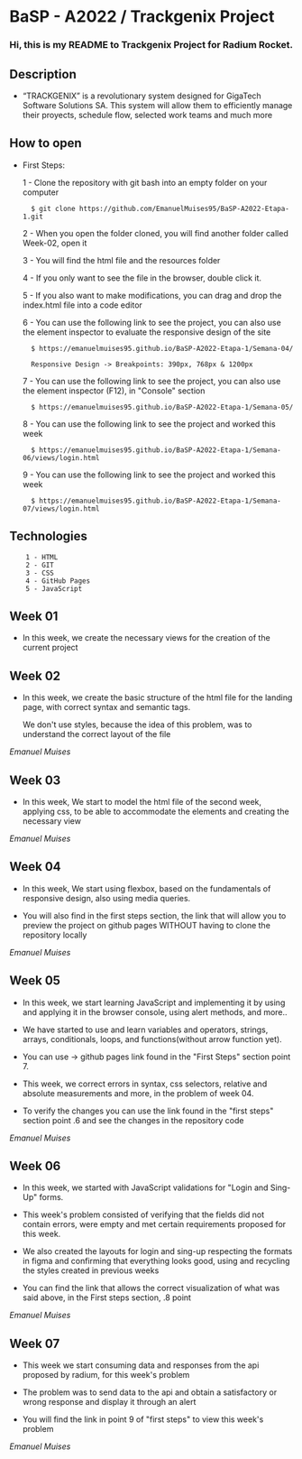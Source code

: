 # BaSP - A2022 / Trackgenix Project

### Hi, this is my README to Trackgenix Project for Radium Rocket.

## Description

- “TRACKGENIX” is a revolutionary system designed for GigaTech Software Solutions SA. This system will allow them to efficiently manage their proyects, schedule flow, selected work teams and much more

## How to open

- First Steps:

    1 - Clone the repository with git bash into an empty folder on your computer
        
        $ git clone https://github.com/EmanuelMuises95/BaSP-A2022-Etapa-1.git
    
    2 - When you open the folder cloned, you will find another folder called Week-02, open it

    3 - You will find the html file and the resources folder

    4 - If you only want to see the file in the browser, double click it.

    5 - If you also want to make modifications, you can drag and drop the index.html file into a code editor

    6 - You can use the following link to see the project, you can also use the element inspector to evaluate the 
        responsive design of the site

        $ https://emanuelmuises95.github.io/BaSP-A2022-Etapa-1/Semana-04/

    	Responsive Design -> Breakpoints: 390px, 768px & 1200px

    7 - You can use the following link to see the project, you can also use the element inspector (F12), in "Console" 
        section

        $ https://emanuelmuises95.github.io/BaSP-A2022-Etapa-1/Semana-05/

    8 - You can use the following link to see the project and worked this week

        $ https://emanuelmuises95.github.io/BaSP-A2022-Etapa-1/Semana-06/views/login.html

    9 - You can use the following link to see the project and worked this week

        $ https://emanuelmuises95.github.io/BaSP-A2022-Etapa-1/Semana-07/views/login.html

## Technologies

        1 - HTML
        2 - GIT
        3 - CSS
        4 - GitHub Pages
        5 - JavaScript 

## Week 01

- In this week, we create the necessary views for the creation of the current project

## Week 02

- In this week, we create the basic structure of the html file for the landing page, with correct syntax and semantic tags. 
  
  We don't use styles, because the idea of ​​this problem, was to understand the correct layout of the file

_Emanuel Muises_

## Week 03 

- In this week, We start to model the html file of the second week, applying css, to be able to accommodate the elements 
  and creating the necessary view

_Emanuel Muises_

## Week 04 

- In this week, We start using flexbox, based on the fundamentals of responsive design, also using media queries.

- You will also find in the first steps section, the link that will allow you to preview the project on github pages 
  WITHOUT having to clone the repository locally

_Emanuel Muises_

## Week 05 

- In this week, we start learning JavaScript and implementing it by using and applying it in the browser console, using 
  alert methods, and more..

- We have started to use and learn variables and operators, strings, arrays, conditionals, loops, and 
  functions(without arrow function yet).

- You can use -> github pages link found in the "First Steps" section point 7.

- This week, we correct errors in syntax, css selectors, relative and absolute measurements and more, in the
  problem of week 04.

- To verify the changes you can use the link found in the "first steps" section point .6 and see the changes
  in the repository code

_Emanuel Muises_

## Week 06

- In this week, we started with JavaScript validations for "Login and Sing-Up" 
  forms.

- This week's problem consisted of verifying that the fields did not contain
  errors, were empty and met certain requirements proposed for this week.

- We also created the layouts for login and sing-up respecting the formats in figma 
  and confirming that everything looks good, using and recycling the styles created
  in previous weeks

- You can find the link that allows the correct visualization of what was said 
  above, in the First steps section, .8 point

_Emanuel Muises_

## Week 07

- This week we start consuming data and responses from the api proposed by radium, for this week's problem 

- The problem was to send data to the api and obtain a satisfactory or wrong response and display it through an alert

- You will find the link in point 9 of "first steps" to view this week's problem

_Emanuel Muises_